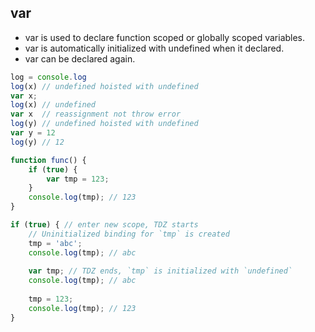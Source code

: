 ## var

- var is used to declare function scoped or globally scoped variables.
- var is automatically initialized with undefined when it declared.
- var can be declared again.

```javascript
log = console.log
log(x) // undefined hoisted with undefined 
var x;
log(x) // undefined
var x  // reassignment not throw error
log(y) // undefined hoisted with undefined
var y = 12
log(y) // 12

function func() {
    if (true) {
        var tmp = 123;
    }
    console.log(tmp); // 123
}

if (true) { // enter new scope, TDZ starts
    // Uninitialized binding for `tmp` is created
    tmp = 'abc'; 
    console.log(tmp); // abc
    
    var tmp; // TDZ ends, `tmp` is initialized with `undefined`
    console.log(tmp); // abc
    
    tmp = 123;
    console.log(tmp); // 123
}
```

